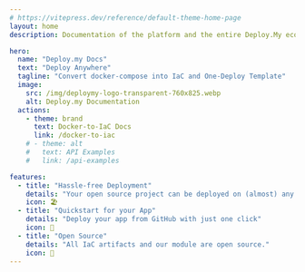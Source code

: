 ```yaml
---
# https://vitepress.dev/reference/default-theme-home-page
layout: home
description: Documentation of the platform and the entire Deploy.My ecosystem. Read about our IaC templates and open source node modules, quickstart and usage.

hero:
  name: "Deploy.my Docs"
  text: "Deploy Anywhere"
  tagline: "Convert docker-compose into IaC and One-Deploy Template"
  image:
    src: /img/deploymy-logo-transparent-760x825.webp
    alt: Deploy.my Documentation  
  actions:
    - theme: brand
      text: Docker-to-IaC Docs
      link: /docker-to-iac
    # - theme: alt
    #   text: API Examples
    #   link: /api-examples

features:
  - title: "Hassle-free Deployment"
    details: "Your open source project can be deployed on (almost) any cloud platform"
    icon: 🏖️
  - title: "Quickstart for your App"
    details: "Deploy your app from GitHub with just one click"
    icon: 🚀
  - title: "Open Source"
    details: "All IaC artifacts and our module are open source."
    icon: 📖
---
```


